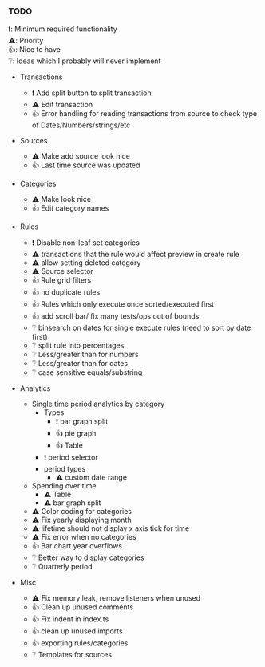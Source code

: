 ### TODO
❗: Minimum required functionality  
⚠️: Priority  
👍: Nice to have  
❔: Ideas which I probably will never implement


- Transactions
    - ❗ Add split button to split transaction
    - ⚠️ Edit transaction
    - 👍 Error handling for reading transactions from source to check type of Dates/Numbers/strings/etc


- Sources
    - ⚠️ Make add source look nice
    - 👍 Last time source was updated

- Categories
    - ⚠️ Make look nice
    - 👍 Edit category names

- Rules
    - ❗ Disable non-leaf set categories
    - ⚠️ transactions that the rule would affect preview in create rule
    - ⚠️ allow setting deleted category
    - ⚠️ Source selector
    - 👍 Rule grid filters
    - 👍 no duplicate rules
    - 👍 Rules which only execute once sorted/executed first
    - 👍 add scroll bar/ fix many tests/ops out of bounds
    - ❔ binsearch on dates for single execute rules (need to sort by date first)
    - ❔ split rule into percentages
    - ❔ Less/greater than for numbers
    - ❔ Less/greater than for dates
    - ❔ case sensitive equals/substring

- Analytics
    - Single time period analytics by category
        - Types
            - ❗ bar graph split
            - 👍 pie graph
            - 👍 Table
        - ❗ period selector
        - period types
            - ⚠️ custom date range
    - Spending over time
        - ⚠️ Table
        - ⚠️ bar graph split
    - ⚠️ Color coding for categories
    - ⚠️ Fix yearly displaying month
    - ⚠️ lifetime should not display x axis tick for time
    - ⚠️ Fix error when no categories
    - 👍 Bar chart year overflows
    - ❔ Better way to display categories
    - ❔ Quarterly period

- Misc
    - ⚠️ Fix memory leak, remove listeners when unused
    - 👍 Clean up unused comments
    - 👍 Fix indent in index.ts
    - 👍 clean up unused imports
    - 👍 exporting rules/categories
    - ❔ Templates for sources